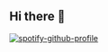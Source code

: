 ## Hi there 👋
[![spotify-github-profile](https://spotify-github-profile.vercel.app/api/view?uid=ggz3a90bc1awbcpwj8pc07r89&cover_image=true&theme=default&show_offline=false&background_color=121212&interchange=false)](https://github.com/kittinan/spotify-github-profile)
<!--
**CodeCheck1107/codecheck1107** is a ✨ _special_ ✨ repository because its `README.md` (this file) appears on your GitHub profile.

Here are some ideas to get you started:

- 🔭 I’m currently working on ...
- 🌱 I’m currently learning ...
- 👯 I’m looking to collaborate on ...
- 🤔 I’m looking for help with ...
- 💬 Ask me about ...
- 📫 How to reach me: ...
- 😄 Pronouns: ...
- ⚡ Fun fact: ...
-->
